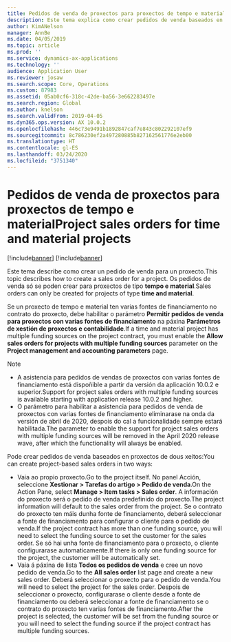 ```yaml
---
title: Pedidos de venda de proxectos para proxectos de tempo e material
description: Este tema explica como crear pedidos de venda baseados en proxectos para proxectos de tempo e material.
author: KimANelson
manager: AnnBe
ms.date: 04/05/2019
ms.topic: article
ms.prod: ''
ms.service: dynamics-ax-applications
ms.technology: ''
audience: Application User
ms.reviewer: josaw
ms.search.scope: Core, Operations
ms.custom: 87983
ms.assetid: 05ab0cf6-318c-42de-ba56-3e662283497e
ms.search.region: Global
ms.author: knelson
ms.search.validFrom: 2019-04-05
ms.dyn365.ops.version: AX 10.0.2
ms.openlocfilehash: 446c73e9491b1892847caf7e843c802292107ef9
ms.sourcegitcommit: 8c786230ef2a497280885b827162561776e2eb00
ms.translationtype: HT
ms.contentlocale: gl-ES
ms.lasthandoff: 03/24/2020
ms.locfileid: "3751340"
---
```

# <a name="project-sales-orders-for-time-and-material-projects"></a><span data-ttu-id="23d26-103">Pedidos de venda de proxectos para proxectos de tempo e material</span><span class="sxs-lookup"><span data-stu-id="23d26-103">Project sales orders for time and material projects</span></span>

[!include[banner](../includes/banner.md)]
[!include[banner](../includes/preview-banner.md)]

<span data-ttu-id="23d26-104">Este tema describe como crear un pedido de venda para un proxecto.</span><span class="sxs-lookup"><span data-stu-id="23d26-104">This topic describes how to create a sales order for a project.</span></span> <span data-ttu-id="23d26-105">Os pedidos de venda só se poden crear para proxectos de tipo **tempo e material**.</span><span class="sxs-lookup"><span data-stu-id="23d26-105">Sales orders can only be created for projects of type **time and material**.</span></span>

<span data-ttu-id="23d26-106">Se un proxecto de tempo e material ten varias fontes de financiamento no contrato do proxecto, debe habilitar o parámetro **Permitir pedidos de venda para proxectos con varias fontes de financiamento** na páxina **Parámetros de xestión de proxectos e contabilidade**.</span><span class="sxs-lookup"><span data-stu-id="23d26-106">If a time and material project has multiple funding sources on the project contract, you must enable the **Allow sales orders for projects with multiple funding sources** parameter on the **Project management and accounting parameters** page.</span></span> 

> [!NOTE]
> - <span data-ttu-id="23d26-107">A asistencia para pedidos de vendas de proxectos con varias fontes de financiamento está dispoñible a partir da versión da aplicación 10.0.2 e superior.</span><span class="sxs-lookup"><span data-stu-id="23d26-107">Support for project sales orders with multiple funding sources is available starting with application release 10.0.2 and higher.</span></span>
> - <span data-ttu-id="23d26-108">O parámetro para habilitar a asistencia para pedidos de venda de proxectos con varias fontes de financiamento eliminarase na onda da versión de abril de 2020, despois do cal a funcionalidade sempre estará habilitada.</span><span class="sxs-lookup"><span data-stu-id="23d26-108">The parameter to enable the support for project sales orders with multiple funding sources will be removed in the April 2020 release wave, after which the functionality will always be enabled.</span></span>

<span data-ttu-id="23d26-109">Pode crear pedidos de venda baseados en proxectos de dous xeitos:</span><span class="sxs-lookup"><span data-stu-id="23d26-109">You can create project-based sales orders in two ways:</span></span>

- <span data-ttu-id="23d26-110">Vaia ao propio proxecto.</span><span class="sxs-lookup"><span data-stu-id="23d26-110">Go to the project itself.</span></span> <span data-ttu-id="23d26-111">No panel Acción, seleccione **Xestionar > Tarefas do artigo > Pedido de venda**.</span><span class="sxs-lookup"><span data-stu-id="23d26-111">On the Action Pane, select **Manage > Item tasks > Sales order**.</span></span> <span data-ttu-id="23d26-112">A información do proxecto será o pedido de venda predefinido do proxecto.</span><span class="sxs-lookup"><span data-stu-id="23d26-112">The project information will default to the sales order from the project.</span></span> <span data-ttu-id="23d26-113">Se o contrato do proxecto ten máis dunha fonte de financiamento, deberá seleccionar a fonte de financiamento para configurar o cliente para o pedido de venda.</span><span class="sxs-lookup"><span data-stu-id="23d26-113">If the project contract has more than one funding source, you will need to select the funding source to set the customer for the sales order.</span></span> <span data-ttu-id="23d26-114">Se só hai unha fonte de financiamento para o proxecto, o cliente configurarase automaticamente.</span><span class="sxs-lookup"><span data-stu-id="23d26-114">If there is only one funding source for the project, the customer will be automatically set.</span></span>
- <span data-ttu-id="23d26-115">Vaia á páxina de lista **Todos os pedidos de venda** e cree un novo pedido de venda.</span><span class="sxs-lookup"><span data-stu-id="23d26-115">Go to the **All sales order** list page and create a new sales order.</span></span> <span data-ttu-id="23d26-116">Deberá seleccionar o proxecto para o pedido de venda.</span><span class="sxs-lookup"><span data-stu-id="23d26-116">You will need to select the project for the sales order.</span></span> <span data-ttu-id="23d26-117">Despois de seleccionar o proxecto, configurarase o cliente desde a fonte de financiamento ou deberá seleccionar a fonte de financiamento se o contrato do proxecto ten varias fontes de financiamento.</span><span class="sxs-lookup"><span data-stu-id="23d26-117">After the project is selected, the customer will be set from the funding source or you will need to select the funding source if the project contract has multiple funding sources.</span></span>

